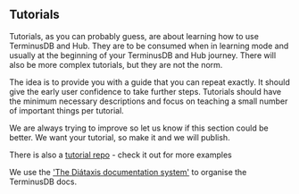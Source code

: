 ## Tutorials

Tutorials, as you can probably guess, are about learning how to use TerminusDB and Hub. They are to be consumed when in learning mode and usually at the beginning of your TerminusDB and Hub journey. There will also be more complex tutorials, but they are not the norm.

The idea is to provide you with a guide that you can repeat exactly. It should give the early user confidence to take further steps. Tutorials should have the minimum necessary descriptions and focus on teaching a small number of important things per tutorial.

We are always trying to improve so let us know if this section could be better. We want your tutorial, so make it and we will publish.

There is also a [tutorial repo](https://github.com/terminusdb/terminusdb-tutorials) - check it out for more examples

We use the ['The Diátaxis documentation system'](https://diataxis.fr/) to organise the TerminusDB docs.
